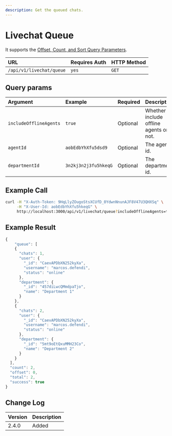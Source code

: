 ```yaml
---
description: Get the queued chats.
---
```


# Livechat Queue

It supports the [Offset, Count, and Sort Query Parameters](../../team-collaboration-endpoints/offset-and-count-and-sort-info.md).

| URL | Requires Auth | HTTP Method |
| :--- | :--- | :--- |
| `/api/v1/livechat/queue` | `yes` | `GET` |

## Query params

| Argument | Example | Required | Description |
| :--- | :--- | :--- | :--- |
| `includeOfflineAgents` | `true` | Optional | Whether include offline agents or not. |
| `agentId` | `aobEdbYhXfu5dsd9` | Optional | The agent's id. |
| `departmentId` | `3n2kj3n2j3fu5hkeqG` | Optional | The department's id. |

## Example Call

```bash
curl -H "X-Auth-Token: 9HqLlyZOugoStsXCUfD_0YdwnNnunAJF8V47U3QHXSq" \
     -H "X-User-Id: aobEdbYhXfu5hkeqG" \
     http://localhost:3000/api/v1/livechat/queue?includeOfflineAgents=true
```

## Example Result

```javascript
{
    "queue": [
    {
      "chats": 1,
      "user": {
        "_id": "CaevAPDbXN252kyXa",
        "username": "marcos.defendi",
        "status": "online"
      },
      "department": {
        "_id": "457diLwcQMmdpaTjo",
        "name": "Department 1"
      }
    },
    {
      "chats": 2,
      "user": {
        "_id": "CaevAPDbXN252kyXa",
        "username": "marcos.defendi",
        "status": "online"
      },
      "department": {
        "_id": "5mt9oEtQxuMMH23Co",
        "name": "Department 2"
      }
    }
  ],
  "count": 2,
  "offset": 0,
  "total": 2,
  "success": true
}
```

## Change Log

| Version | Description |
| :--- | :--- |
| 2.4.0 | Added |


